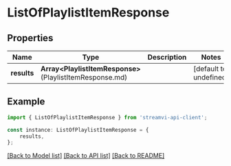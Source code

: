# ListOfPlaylistItemResponse


## Properties

Name | Type | Description | Notes
------------ | ------------- | ------------- | -------------
**results** | **Array&lt;PlaylistItemResponse&gt;**(PlaylistItemResponse.md) |  | [default to undefined]

## Example

```typescript
import { ListOfPlaylistItemResponse } from 'streamvi-api-client';

const instance: ListOfPlaylistItemResponse = {
    results,
};
```

[[Back to Model list]](../README.md#documentation-for-models) [[Back to API list]](../README.md#documentation-for-api-endpoints) [[Back to README]](../README.md)

